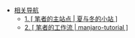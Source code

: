 - [相关导航]()
  - [1. [ 笔者的主站点 | 夏与冬的小站 ]](https://liupj.top/)
  - [2. [ 笔者的工作流 | manjaro-tutorial ]](http://liupj.top/manjaro-tutorial/)
